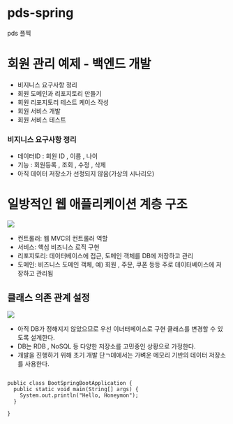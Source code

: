 # pds-spring
pds 플젝
# 회원 관리 예제 - 백엔드 개발

* 비지니스 요구사항 정리
* 회원 도메인과 리포지토리 만들기
* 회원 리포지토리 테스트 케이스 작성
* 회원 서비스 개발
* 회원 서비스 테스트

### 비지니스 요구사항 정리
* 데이터ID : 회원 ID , 이름 , 나이 
* 기능    :  회원등록 , 조회 , 수정 , 삭제 
* 아직 데이터 저장소가 선정되지 않음(가상의 시나리오)

# 일방적인 웹 애플리케이션 계층 구조 

 ![](/Users/pyeonghwajeong/Downloads/image.png)
 
* 컨트롤러: 웹 MVC의 컨트롤러 역할 
* 서비스: 핵심 비즈니스 로직 구현
* 리포지토리: 데이터베이스에 접근, 도메인 객체를 DB에 저장하고 관리
* 도메인: 비즈니스 도메인 객체, 예) 회원 , 주문, 쿠폰 등등 주로 데이터베이스에 저장하고 관리됨

## 클래스 의존 관계 설정
![](/Users/pyeonghwajeong/Downloads/_2021-01-24__7.36.46.png)

* 아직 DB가 정해지지 않았으므로 우선 이너터페이스로 구현 클래스를 변경할 수 있도록 설계한다.
* DB는 RDB , NoSQL 등 다양한 저장소를 고민중인 상황으로 가정한다.
* 개발을 진행하기 위해 초기 개발 단ㄱ뎨에서는 가벼운 메모리 기반의 데이터 저장소를 사용한다.

<pre>
<code>
public class BootSpringBootApplication {
  public static void main(String[] args) {
    System.out.println("Hello, Honeymon");
  }

}
</code>
</pre>